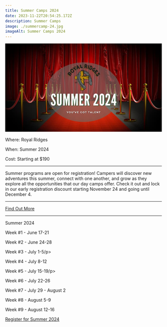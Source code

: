 ```yaml
---
title: Summer Camps 2024
date: 2023-11-22T20:54:25.172Z
description: Summer Camps
image: ./summercamp-24.jpg
imageAlt: Summer Camps 2024
---
```

![Summer 2024](summercamp-24.jpg "Summer Camps 2024")

<div className="text-center">
<p className="my-2"><span className="font-semibold">Where:&nbsp;</span>Royal Ridges</p>
<p className="mb-2"><span className="font-semibold">When:&nbsp;</span>Summer 2024 </p>
<p className="mb-2"><span className="font-semibold">Cost:&nbsp;</span>Starting at $190</p> 
<hr />
</div>

<p className="my-4">Summer programs are open for registration! Campers will discover new adventures this summer, connect with one another, and grow as they explore all the opportunities that our day camps offer. Check it out and lock in our early registration discount starting November 24 and going until December 4.</p>
<hr />

<div className='text-center mt-4'>
    <a 
        href='https://royalridges.org/registration'
        className='text-green-200 hover:text-indigo-400 hover:underline font-cursive text-2xl'
        target='_blank' 
        rel='noopener noreferrer'
    >Find Out More</a>
</div>

<hr />

<div className="text-center mt-4">
<p className="font-semibold underline text-xl">Summer 2024</p>
<p className="font-semibold">Week #1 - June 17-21</p>

<p className="font-semibold">Week #2 - June 24-28</p>

<p className="font-semibold">Week #3 - July 1-5/p>

<p className="font-semibold">Week #4 - July 8-12</p>

<p className="font-semibold">Week #5 - July 15-19/p>

<p className="font-semibold">Week #6 - July 22-26</p>

<p className="font-semibold">Week #7 - July 29 - August 2</p>

<p className="font-semibold">Week #8 - August 5-9</p>

<p className="font-semibold">Week #9 - August 12-16</p>
</div>

<div className='text-center mt-4'>
    <a 
        href='https://www.ultracamp.com/clientlogin.aspx?idCamp=1145&campCode=151'
        className='text-green-200 hover:text-indigo-400 hover:underline font-cursive text-2xl'
        target='_blank' 
        rel='noopener noreferrer'
    >Register for Summer 2024</a>
</div>